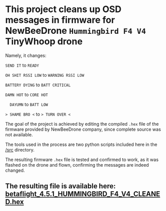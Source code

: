 # This project cleans up OSD messages in firmware for NewBeeDrone `Hummingbird F4 V4` TinyWhoop drone

Namely, it changes: 

`SEND IT` to
` READY `

`OH SHIT RSSI LOW` to
`WARNING RSSI LOW`

`BATTERY DYING` to
`BATT CRITICAL` 

`DAMN HOT` to
`CORE HOT` 

`  DAYUMN` to
`BATT LOW`

`> SHAME BRO <` to 
`> TURN OVER <`

The goal of the project is achieved by editing the compiled `.hex` file of the firmware provided by NewBeeDrone company, 
since complete source was not available. 

The tools used in the process are two python scripts included here in the [/src](/src) directory.

The resulting firmware `.hex` file is tested and confirmed to work, as it was flashed on the drone and flown, 
confirming the messages are indeed changed. 

## The resulting file is available here: [betaflight_4.5.1_HUMMINGBIRD_F4_V4_CLEANED.hex](https://raw.githubusercontent.com/sEver/Betaflight-4.5.1-for-Hummingbird-F4-V4-with-OSD-messages-CLEANED/refs/heads/main/result/betaflight_4.5.1_HUMMINGBIRD_F4_V4_CLEANED.hex)
